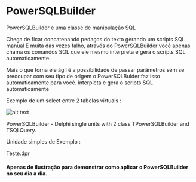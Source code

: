 # PowerSQLBuilder

PowerSQLBuilder é uma classe de manipulação SQL

Chega de ficar concatenando pedaços do texto gerando um scripts SQL manual
E muita das vezes falho, através do PowerSQLBuilder você apenas chama os
comandos SQL que ele mesmo interpreta e gera o scripts SQL automaticamente.
  
   Mais o que torna ele ágil é a possibilidade de passar parâmetros sem se preocupar
   com seu tipo de origem o PowerSQLBulder faz isso automaticamente para você.
   interpleta e gera o scripts SQL automaticamente

Exemplo de um select entre 2 tabelas virtuais :

![alt text](https://github.com/juliospd/PowerSQLBuilder/blob/master/PowerBuilder.png "Select entre 2 tabelas virtuais")

PowerSQLBuilder - Delphi single units with 2 class TPowerSQLBuilder and TSQLQuery.

Unidade simples de Exemplo : 

Teste.dpr 
#### Apenas de ilustração para demonstrar como aplicar o PowerSQLBuilder no seu dia a dia.
